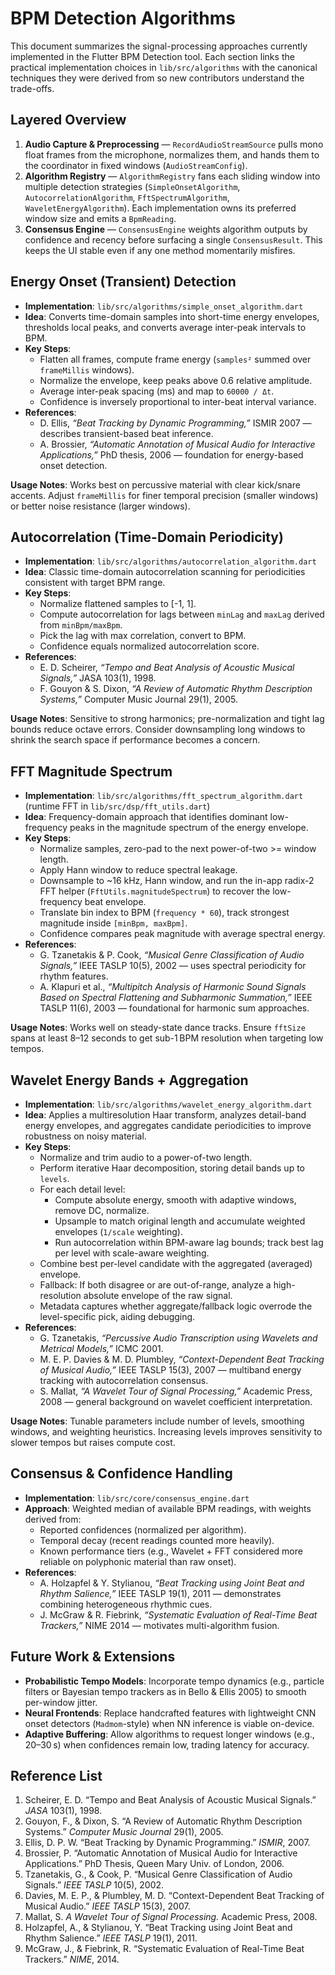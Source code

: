 # BPM Detection Algorithms

This document summarizes the signal-processing approaches currently implemented in the Flutter BPM Detection tool. Each section links the practical implementation choices in `lib/src/algorithms` with the canonical techniques they were derived from so new contributors understand the trade-offs.

## Layered Overview

1. **Audio Capture & Preprocessing** — `RecordAudioStreamSource` pulls mono float frames from the microphone, normalizes them, and hands them to the coordinator in fixed windows (`AudioStreamConfig`).
2. **Algorithm Registry** — `AlgorithmRegistry` fans each sliding window into multiple detection strategies (`SimpleOnsetAlgorithm`, `AutocorrelationAlgorithm`, `FftSpectrumAlgorithm`, `WaveletEnergyAlgorithm`). Each implementation owns its preferred window size and emits a `BpmReading`.
3. **Consensus Engine** — `ConsensusEngine` weights algorithm outputs by confidence and recency before surfacing a single `ConsensusResult`. This keeps the UI stable even if any one method momentarily misfires.

## Energy Onset (Transient) Detection

- **Implementation**: `lib/src/algorithms/simple_onset_algorithm.dart`
- **Idea**: Converts time-domain samples into short-time energy envelopes, thresholds local peaks, and converts average inter-peak intervals to BPM.
- **Key Steps**:
  - Flatten all frames, compute frame energy (`samples²` summed over `frameMillis` windows).
  - Normalize the envelope, keep peaks above 0.6 relative amplitude.
  - Average inter-peak spacing (ms) and map to `60000 / Δt`.
  - Confidence is inversely proportional to inter-beat interval variance.
- **References**:
  - D. Ellis, *“Beat Tracking by Dynamic Programming,”* ISMIR 2007 — describes transient-based beat inference.
  - A. Brossier, *“Automatic Annotation of Musical Audio for Interactive Applications,”* PhD thesis, 2006 — foundation for energy-based onset detection.

**Usage Notes**: Works best on percussive material with clear kick/snare accents. Adjust `frameMillis` for finer temporal precision (smaller windows) or better noise resistance (larger windows).

## Autocorrelation (Time-Domain Periodicity)

- **Implementation**: `lib/src/algorithms/autocorrelation_algorithm.dart`
- **Idea**: Classic time-domain autocorrelation scanning for periodicities consistent with target BPM range.
- **Key Steps**:
  - Normalize flattened samples to [-1, 1].
  - Compute autocorrelation for lags between `minLag` and `maxLag` derived from `minBpm/maxBpm`.
  - Pick the lag with max correlation, convert to BPM.
  - Confidence equals normalized autocorrelation score.
- **References**:
  - E. D. Scheirer, *“Tempo and Beat Analysis of Acoustic Musical Signals,”* JASA 103(1), 1998.
  - F. Gouyon & S. Dixon, *“A Review of Automatic Rhythm Description Systems,”* Computer Music Journal 29(1), 2005.

**Usage Notes**: Sensitive to strong harmonics; pre-normalization and tight lag bounds reduce octave errors. Consider downsampling long windows to shrink the search space if performance becomes a concern.

## FFT Magnitude Spectrum

- **Implementation**: `lib/src/algorithms/fft_spectrum_algorithm.dart` (runtime FFT in `lib/src/dsp/fft_utils.dart`)
- **Idea**: Frequency-domain approach that identifies dominant low-frequency peaks in the magnitude spectrum of the energy envelope.
- **Key Steps**:
  - Normalize samples, zero-pad to the next power-of-two >= window length.
  - Apply Hann window to reduce spectral leakage.
  - Downsample to ~16 kHz, Hann window, and run the in-app radix-2 FFT helper (`FftUtils.magnitudeSpectrum`) to recover the low-frequency beat envelope.
  - Translate bin index to BPM (`frequency * 60`), track strongest magnitude inside `[minBpm, maxBpm]`.
  - Confidence compares peak magnitude with average spectral energy.
- **References**:
  - G. Tzanetakis & P. Cook, *“Musical Genre Classification of Audio Signals,”* IEEE TASLP 10(5), 2002 — uses spectral periodicity for rhythm features.
  - A. Klapuri et al., *“Multipitch Analysis of Harmonic Sound Signals Based on Spectral Flattening and Subharmonic Summation,”* IEEE TASLP 11(6), 2003 — foundational for harmonic sum approaches.

**Usage Notes**: Works well on steady-state dance tracks. Ensure `fftSize` spans at least 8–12 seconds to get sub-1 BPM resolution when targeting low tempos.

## Wavelet Energy Bands + Aggregation

- **Implementation**: `lib/src/algorithms/wavelet_energy_algorithm.dart`
- **Idea**: Applies a multiresolution Haar transform, analyzes detail-band energy envelopes, and aggregates candidate periodicities to improve robustness on noisy material.
- **Key Steps**:
  - Normalize and trim audio to a power-of-two length.
  - Perform iterative Haar decomposition, storing detail bands up to `levels`.
  - For each detail level:
    - Compute absolute energy, smooth with adaptive windows, remove DC, normalize.
    - Upsample to match original length and accumulate weighted envelopes (`1/scale` weighting).
    - Run autocorrelation within BPM-aware lag bounds; track best lag per level with scale-aware weighting.
  - Combine best per-level candidate with the aggregated (averaged) envelope.
  - Fallback: If both disagree or are out-of-range, analyze a high-resolution absolute envelope of the raw signal.
  - Metadata captures whether aggregate/fallback logic overrode the level-specific pick, aiding debugging.
- **References**:
  - G. Tzanetakis, *“Percussive Audio Transcription using Wavelets and Metrical Models,”* ICMC 2001.
  - M. E. P. Davies & M. D. Plumbley, *“Context-Dependent Beat Tracking of Musical Audio,”* IEEE TASLP 15(3), 2007 — multiband energy tracking with autocorrelation consensus.
  - S. Mallat, *“A Wavelet Tour of Signal Processing,”* Academic Press, 2008 — general background on wavelet coefficient interpretation.

**Usage Notes**: Tunable parameters include number of levels, smoothing windows, and weighting heuristics. Increasing levels improves sensitivity to slower tempos but raises compute cost.

## Consensus & Confidence Handling

- **Implementation**: `lib/src/core/consensus_engine.dart`
- **Approach**: Weighted median of available BPM readings, with weights derived from:
  - Reported confidences (normalized per algorithm).
  - Temporal decay (recent readings counted more heavily).
  - Known performance tiers (e.g., Wavelet + FFT considered more reliable on polyphonic material than raw onset).
- **References**:
  - A. Holzapfel & Y. Stylianou, *“Beat Tracking using Joint Beat and Rhythm Salience,”* IEEE TASLP 19(1), 2011 — demonstrates combining heterogeneous rhythmic cues.
  - J. McGraw & R. Fiebrink, *“Systematic Evaluation of Real-Time Beat Trackers,”* NIME 2014 — motivates multi-algorithm fusion.

## Future Work & Extensions

- **Probabilistic Tempo Models**: Incorporate tempo dynamics (e.g., particle filters or Bayesian tempo trackers as in Bello & Ellis 2005) to smooth per-window jitter.
- **Neural Frontends**: Replace handcrafted features with lightweight CNN onset detectors (`Madmom`-style) when NN inference is viable on-device.
- **Adaptive Buffering**: Allow algorithms to request longer windows (e.g., 20–30 s) when confidences remain low, trading latency for accuracy.

## Reference List

1. Scheirer, E. D. “Tempo and Beat Analysis of Acoustic Musical Signals.” *JASA* 103(1), 1998.
2. Gouyon, F., & Dixon, S. “A Review of Automatic Rhythm Description Systems.” *Computer Music Journal* 29(1), 2005.
3. Ellis, D. P. W. “Beat Tracking by Dynamic Programming.” *ISMIR*, 2007.
4. Brossier, P. “Automatic Annotation of Musical Audio for Interactive Applications.” PhD Thesis, Queen Mary Univ. of London, 2006.
5. Tzanetakis, G., & Cook, P. “Musical Genre Classification of Audio Signals.” *IEEE TASLP* 10(5), 2002.
6. Davies, M. E. P., & Plumbley, M. D. “Context-Dependent Beat Tracking of Musical Audio.” *IEEE TASLP* 15(3), 2007.
7. Mallat, S. *A Wavelet Tour of Signal Processing.* Academic Press, 2008.
8. Holzapfel, A., & Stylianou, Y. “Beat Tracking using Joint Beat and Rhythm Salience.” *IEEE TASLP* 19(1), 2011.
9. McGraw, J., & Fiebrink, R. “Systematic Evaluation of Real-Time Beat Trackers.” *NIME*, 2014.

